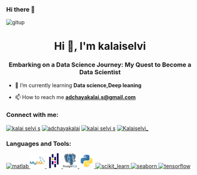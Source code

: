 ### Hi there 👋

<!--
**Kalaiselvi02s/kalaiselvi02s** is a ✨ _special_ ✨ repository because its `README.md` (this file) appears on your GitHub profile.

Here are some ideas to get you started:

- 🔭 I’m currently working on ...
- 🌱 I’m currently learning ...
- 👯 I’m looking to collaborate on ...
- 🤔 I’m looking for help with ...
- 💬 Ask me about ...
- 📫 How to reach me: ...
- 😄 Pronouns: ...
- ⚡ Fun fact: ...
-->
![gitup](https://github.com/Kalaiselvi02s/kalaiselvi02s/assets/132753760/013467e0-4e79-425f-ac8c-619aae9e413a)
<h1 align="center">Hi 👋, I'm kalaiselvi</h1>
<h3 align="center">Embarking on a Data Science Journey: My Quest to Become a Data Scientist</h3>

- 🌱 I’m currently learning **Data science,Deep leaning**

- 📫 How to reach me **adchayakalai.s@gmail.com**

<h3 align="left">Connect with me:</h3>
<p align="left">
<a href="https://linkedin.com/in/kalai selvi s" target="blank"><img align="center" src="https://raw.githubusercontent.com/rahuldkjain/github-profile-readme-generator/master/src/images/icons/Social/linked-in-alt.svg" alt="kalai selvi s" height="30" width="40" /></a>
<a href="https://www.codechef.com/users/adchayakalai" target="blank"><img align="center" src="https://cdn.jsdelivr.net/npm/simple-icons@3.1.0/icons/codechef.svg" alt="adchayakalai" height="30" width="40" /></a>
<a href="https://www.hackerrank.com/kalai selvi s" target="blank"><img align="center" src="https://raw.githubusercontent.com/rahuldkjain/github-profile-readme-generator/master/src/images/icons/Social/hackerrank.svg" alt="kalai selvi s" height="30" width="40" /></a>
<a href="https://leetcode.com/u/Kalaiselvi_/" target="_blank"><img align="center" src="https://your-link-to-leetcode-icon.svg" alt="Kalaiselvi_" height="30" width="40" /></a>
</p>

<h3 align="left">Languages and Tools:</h3>
<p align="left"> <a href="https://www.mathworks.com/" target="_blank" rel="noreferrer"> <img src="https://upload.wikimedia.org/wikipedia/commons/2/21/Matlab_Logo.png" alt="matlab" width="40" height="40"/> </a> <a href="https://www.mysql.com/" target="_blank" rel="noreferrer"> <img src="https://raw.githubusercontent.com/devicons/devicon/master/icons/mysql/mysql-original-wordmark.svg" alt="mysql" width="40" height="40"/> </a> <a href="https://pandas.pydata.org/" target="_blank" rel="noreferrer"> <img src="https://raw.githubusercontent.com/devicons/devicon/2ae2a900d2f041da66e950e4d48052658d850630/icons/pandas/pandas-original.svg" alt="pandas" width="40" height="40"/> </a> <a href="https://www.postgresql.org" target="_blank" rel="noreferrer"> <img src="https://raw.githubusercontent.com/devicons/devicon/master/icons/postgresql/postgresql-original-wordmark.svg" alt="postgresql" width="40" height="40"/> </a> <a href="https://www.python.org" target="_blank" rel="noreferrer"> <img src="https://raw.githubusercontent.com/devicons/devicon/master/icons/python/python-original.svg" alt="python" width="40" height="40"/> </a> <a href="https://scikit-learn.org/" target="_blank" rel="noreferrer"> <img src="https://upload.wikimedia.org/wikipedia/commons/0/05/Scikit_learn_logo_small.svg" alt="scikit_learn" width="40" height="40"/> </a> <a href="https://seaborn.pydata.org/" target="_blank" rel="noreferrer"> <img src="https://seaborn.pydata.org/_images/logo-mark-lightbg.svg" alt="seaborn" width="40" height="40"/> </a> <a href="https://www.tensorflow.org" target="_blank" rel="noreferrer"> <img src="https://www.vectorlogo.zone/logos/tensorflow/tensorflow-icon.svg" alt="tensorflow" width="40" height="40"/> </a> </p>

